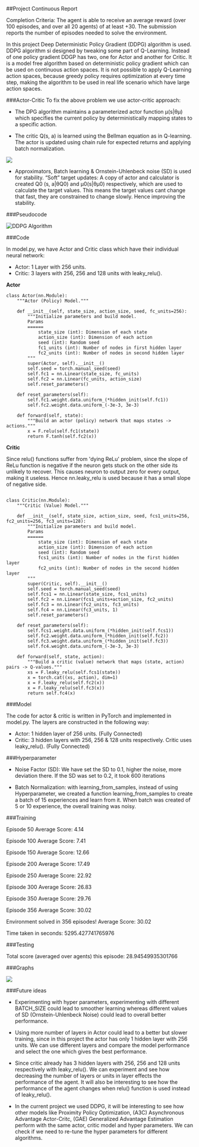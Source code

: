 ##Project Continuous Report

Completion Criteria: The agent is able to receive an average reward (over 100 episodes, and over all 20 agents) of at least +30.
The submission reports the number of episodes needed to solve the environment.

In this project Deep Deterministic Policy Gradient (DDPG) algorithm is used. DDPG algorithm si designed by tweaking some part of Q-Learning. Instead of one policy gradient DDGP has two, one for Actor and another for Critic.
It is a model free algorithm based on deterministic policy gradient which can be used on continuous action spaces.  It is not possible to apply Q-Learning action spaces, because greedy policy requires optimization at every time step, making the algorithm to be used in real life scenario which have large action spaces.
 
###Actor-Critic
To fix the above problem we use actor-critic approach: 

- The DPG algorithm maintains a parameterized actor function µ(s|θµ) which specifies the current policy by deterministically mapping states to a specific action. 

- The critic Q(s, a) is learned using the Bellman equation as in Q-learning. The actor is updated using chain rule for expected returns and applying batch normalization.
  
![](Bellsman%20Equation.png)  
  
- Approximators, Batch learning & Ornstein-Uhlenbeck noise (SD) is used for stability. “Soft” target updates: A copy of actor and calculator is created Q0
(s, a|θQ0) and µ0(s|θµ0) respectively, which are used to calculate the target values. This means the target values cant change that fast, they are constrained to change slowly. Hence improving the stability.

###Pseudocode

![DDPG Algorithm ](DDPG%20Algorithm.png)


###Code
 
In model.py, we have Actor and Critic class which have their individual neural network:

- Actor: 1 Layer with 256 units.
- Critic: 3 layers with 256, 256 and 128 units with leaky_relu().

**Actor**

```
class Actor(nn.Module):
    """Actor (Policy) Model."""

    def __init__(self, state_size, action_size, seed, fc_units=256):
        """Initialize parameters and build model.
        Params
        ======
            state_size (int): Dimension of each state
            action_size (int): Dimension of each action
            seed (int): Random seed
            fc1_units (int): Number of nodes in first hidden layer
            fc2_units (int): Number of nodes in second hidden layer
        """
        super(Actor, self).__init__()
        self.seed = torch.manual_seed(seed)
        self.fc1 = nn.Linear(state_size, fc_units)
        self.fc2 = nn.Linear(fc_units, action_size)
        self.reset_parameters()

    def reset_parameters(self):
        self.fc1.weight.data.uniform_(*hidden_init(self.fc1))
        self.fc2.weight.data.uniform_(-3e-3, 3e-3)

    def forward(self, state):
        """Build an actor (policy) network that maps states -> actions."""
        x = F.relu(self.fc1(state))
        return F.tanh(self.fc2(x))
```

**Critic**

Since relu() functions suffer from 'dying ReLu' problem, since the slope of ReLu function is negative if the neuron gets stuck on the other side its unlikely to recover. This causes neuron to output zero for every output, making it useless.
Hence nn.leaky_relu is used because it has a small slope of negative side.

```

class Critic(nn.Module):
    """Critic (Value) Model."""

    def __init__(self, state_size, action_size, seed, fcs1_units=256, fc2_units=256, fc3_units=128):
        """Initialize parameters and build model.
        Params
        ======
            state_size (int): Dimension of each state
            action_size (int): Dimension of each action
            seed (int): Random seed
            fcs1_units (int): Number of nodes in the first hidden layer
            fc2_units (int): Number of nodes in the second hidden layer
        """
        super(Critic, self).__init__()
        self.seed = torch.manual_seed(seed)
        self.fcs1 = nn.Linear(state_size, fcs1_units)
        self.fc2 = nn.Linear(fcs1_units+action_size, fc2_units)
        self.fc3 = nn.Linear(fc2_units, fc3_units)
        self.fc4 = nn.Linear(fc3_units, 1)
        self.reset_parameters()

    def reset_parameters(self):
        self.fcs1.weight.data.uniform_(*hidden_init(self.fcs1))
        self.fc2.weight.data.uniform_(*hidden_init(self.fc2))
        self.fc3.weight.data.uniform_(*hidden_init(self.fc3))
        self.fc4.weight.data.uniform_(-3e-3, 3e-3)

    def forward(self, state, action):
        """Build a critic (value) network that maps (state, action) pairs -> Q-values."""
        xs = F.leaky_relu(self.fcs1(state))
        x = torch.cat((xs, action), dim=1)
        x = F.leaky_relu(self.fc2(x))
        x = F.leaky_relu(self.fc3(x))
        return self.fc4(x)
```


###Model

The code for actor & critic is written in PyTorch and implemented in model.py. 
The layers are constructed in the following way:


- Actor: 1 hidden layer of 256 units. (Fully Connected)
- Critic: 3 hidden layers with 256, 256 & 128 units respectively. Critic uses leaky_relu(). (Fully Connected)


###Hyperparameter

- Noise Factor (SD): We have set the SD to 0.1, higher the noise, more deviation there. If the SD was set to 0.2, it took 600 iterations

- Batch Normalization: with learning_from_samples, instead of using Hyperparameter, we created a function learning_from_samples to create a batch of 15 experiences and learn from it. When batch was created of 5 or 10 experience, the overall training was noisy.


###Training 

Episode 50	Average Score: 4.14

Episode 100	Average Score: 7.41

Episode 150	Average Score: 12.66

Episode 200	Average Score: 17.49

Episode 250	Average Score: 22.92

Episode 300	Average Score: 26.83

Episode 350	Average Score: 29.76

Episode 356	Average Score: 30.02

Environment solved in 356 episodes!	Average Score: 30.02

Time taken in seconds: 5295.427741765976


###Testing

Total score (averaged over agents) this episode: 28.94549935301766

###Graphs

![](p2_sc.png)

###Future ideas

- Experimenting with hyper parameters, experimenting with different BATCH_SIZE could lead to smoother learning whereas different values of SD (Ornstein-Uhlenbeck Noise) could lead to overall better performance.

- Using more number of layers in Actor could lead to a better but slower training, since in this project the actor has only 1 hidden layer with 256 units. We can use different layers and compare the model performance and select the one which gives the best performance.

- Since critic already has 3 hidden layers with 256, 256 and 128 units respectively with leaky_relu(). We can experiment and see how decreasing the number of layers or units in layer effects the performance of the agent. It will also be interesting to see how the performance of the agent changes when relu() function is used instead of leaky_relu().

- In the current project we used DDPG, it will be interesting to see how other models like Proximity Policy Optimization, (A3C) Asynchronous Advantage Actor-Critc, (GAE) Generalized Advantage Estimation perform with the same actor, critic model and hyper parameters. We can check if we need to re-tune the hyper parameters for different algorithms.


